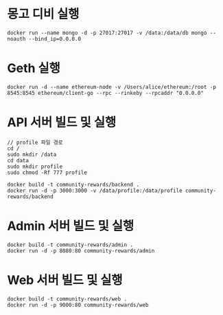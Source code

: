 # 몽고 디비 실행 
```
docker run --name mongo -d -p 27017:27017 -v /data:/data/db mongo --noauth --bind_ip=0.0.0.0
```

# Geth 실행 
```
docker run -d --name ethereum-node -v /Users/alice/ethereum:/root -p 8545:8545 ethereum/client-go --rpc --rinkeby --rpcaddr "0.0.0.0"
```

# API 서버 빌드 및 실행 
```
// profile 파일 경로
cd /
sudo mkdir /data
cd data
sudo mkdir profile
sudo chmod -Rf 777 profile

docker build -t community-rewards/backend .
docker run -d -p 3000:3000 -v /data/profile:/data/profile community-rewards/backend
```

# Admin 서버 빌드 및 실행 
```
docker build -t community-rewards/admin .
docker run -d -p 8080:80 community-rewards/admin
```

# Web 서버 빌드 및 실행 
```
docker build -t community-rewards/web .
docker run -d -p 9000:80 community-rewards/web
```